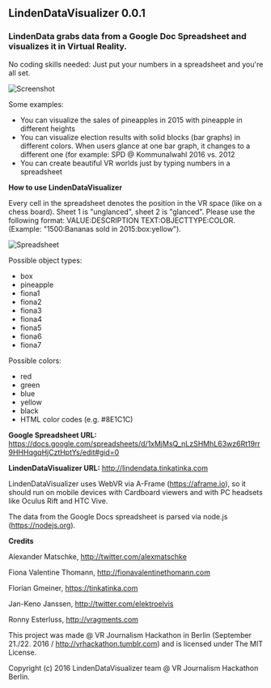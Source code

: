 ## LindenDataVisualizer 0.0.1

### LindenData grabs data from a Google Doc Spreadsheet and visualizes it in Virtual Reality.

No coding skills needed: Just put your numbers in a spreadsheet and you're all set. 

![Screenshot](http://keno.w359.de/LindenDataVisualizer/Screenshot_20160922-151239.png)

Some examples: 
-	You can visualize the sales of pineapples in 2015 with pineapple in different heights 
-	You can visualize election results with solid blocks (bar graphs) in different colors. When users glance at one bar graph, it changes to a different one (for example: SPD @ Kommunalwahl 2016 vs. 2012
-	You can create beautiful VR worlds just by typing numbers in a spreadsheet

**How to use LindenDataVisualizer**
 
Every cell in the spreadsheet denotes the position in the VR space (like on a chess board). Sheet 1 is "unglanced", sheet 2 is "glanced". Please use the following format: VALUE:DESCRIPTION TEXT:OBJECTTYPE:COLOR. (Example: "1500:Bananas sold in 2015:box:yellow").

![Spreadsheet](http://keno.w359.de/LindenDataVisualizer/spreadsheet.png)

Possible object types: 
- box
- pineapple
- fiona1
- fiona2
- fiona3
- fiona4
- fiona5
- fiona6
- fiona7

Possible colors:
- red
- green
- blue
- yellow
- black
- HTML color codes (e.g. #8E1C1C)

**Google Spreadsheet URL:** https://docs.google.com/spreadsheets/d/1xMjMsQ_nLzSHMhL63wz6Rt19rr9HHHqgqHjCztHptYs/edit#gid=0

**LindenDataVisualizer URL:**
http://lindendata.tinkatinka.com

LindenDataVisualizer uses WebVR via A-Frame (https://aframe.io), so it should run on mobile devices with Cardboard viewers and with PC headsets like Oculus Rift and HTC Vive.

The data from the Google Docs spreadsheet is parsed via node.js (https://nodejs.org).

**Credits**

Alexander Matschke, http://twitter.com/alexmatschke

Fiona Valentine Thomann, http://fionavalentinethomann.com

Florian Gmeiner, https://tinkatinka.com

Jan-Keno Janssen, http://twitter.com/elektroelvis

Ronny Esterluss, http://vragments.com

This project was made @ VR Journalism Hackathon in Berlin (September 21./22. 2016 / http://vrhackathon.tumblr.com) and is licensed under The MIT License.

Copyright (c) 2016 LindenDataVisualizer team @ VR Journalism Hackathon Berlin.
